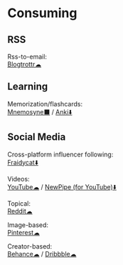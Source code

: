 # Consuming

## RSS

Rss-to-email:  
    [Blogtrottr☁](https://blogtrottr.com)

## Learning

Memorization/flashcards:  
	[Mnemosyne⬛](https://mnemosyne-proj.org/) / 
	[Anki⬇️](https://apps.ankiweb.net/)

## Social Media

Cross-platform influencer following:  
    [Fraidycat⬇️](https://fraidyc.at/)

Videos:  
    [YouTube☁](https://youtube.com) / 
    [NewPipe (for YouTube)⬇️](https://newpipe.schabi.org/)

Topical:  
    [Reddit☁](https://reddit.com)

Image-based:  
    [Pinterest☁](https://pinterest.com)

Creator-based:  
    [Behance☁](https://www.behance.net/) / 
    [Dribbble☁](https://dribbble.com/)